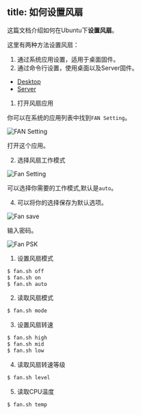 title: 如何设置风扇
---

这篇文档介绍如何在Ubuntu下**设置风扇**。

这里有两种方法设置风扇：
1. 通过系统应用设置，适用于桌面固件。
2. 通过命令行设置，使用桌面以及Server固件。

<ul class="nav nav-tabs" id="myTab" role="tablist">
  <li class="nav-item" role="presentation">
    <a class="nav-link active" id="desktop-tab" data-toggle="tab" href="#desktop" role="tab" aria-controls="desktop" aria-selected="true">Desktop</a>
  </li>
  <li class="nav-item" role="presentation">
    <a class="nav-link" id="server-tab" data-toggle="tab" href="#server" role="tab" aria-controls="server" aria-selected="false">Server</a>
  </li>
</ul>
<div class="tab-content" id="myTabContent">
<div class="tab-pane fade show active" id="desktop" role="tabpanel" aria-labelledby="desktop-tab">

1. 打开风扇应用

你可以在系统的应用列表中找到`FAN Setting`。

![FAN Setting](/linux/images/vim1/gnome_application_fan.png)

打开这个应用。

2. 选择风扇工作模式

![Fan Setting](/linux/images/vim1/gnome_fan_setting.png)

可以选择你需要的工作模式,默认是`auto`。

4. 可以将你的选择保存为默认选项。

![Fan save](/linux/images/vim1/gnome_fan_save.png)

输入密码。

![Fan PSK](/linux/images/vim1/gnome_fan_psk.png)


</div>
<div class="tab-pane fade" id="server" role="tabpanel" aria-labelledby="server-tab">

1. 设置风扇模式

```sh
$ fan.sh off
$ fan.sh on
$ fan.sh auto
```

2. 读取风扇模式

```sh
$ fan.sh mode
```

3. 设置风扇转速

```sh
$ fan.sh high
$ fan.sh mid
$ fan.sh low
```

4. 读取风扇转速等级

```sh
$ fan.sh level
```

5. 读取CPU温度

```sh
$ fan.sh temp
```

</div>
</div>

